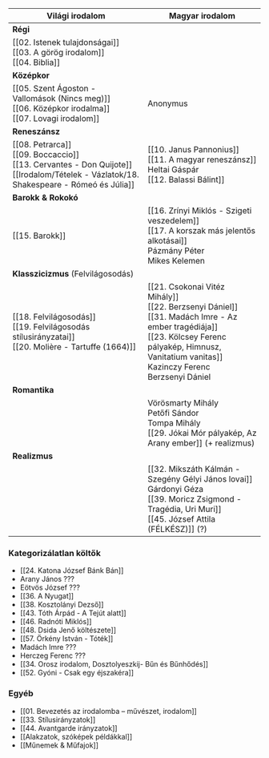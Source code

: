 
| Világi irodalom                                                                                                                                  | Magyar irodalom                                                                                                                                                                                                   |
| ------------------------------------------------------------------------------------------------------------------------------------------------ | ----------------------------------------------------------------------------------------------------------------------------------------------------------------------------------------------------------------- |
| **Régi**                                                                                                                                         |                                                                                                                                                                                                                   |
| [[02. Istenek tulajdonságai]]<br>[[03. A görög irodalom]]<br>[[04. Biblia]]<br>                                                                  |                                                                                                                                                                                                                   |
| **Középkor**                                                                                                                                     |                                                                                                                                                                                                                   |
| [[05. Szent Ágoston - Vallomások (Nincs meg)]]<br>[[06. Középkor irodalma]]<br>[[07. Lovagi irodalom]]                                           | Anonymus                                                                                                                                                                                                          |
| **Reneszánsz**                                                                                                                                   |                                                                                                                                                                                                                   |
| [[08. Petrarca]]<br>[[09. Boccaccio]]<br>[[13. Cervantes - Don Quijote]]<br>[[Irodalom/Tételek - Vázlatok/18. Shakespeare - Rómeó és Júlia]]<br> | [[10. Janus Pannonius]]<br>[[11. A magyar reneszánsz]]<br>Heltai Gáspár<br>[[12. Balassi Bálint]]                                                                                                                 |
| **Barokk & Rokokó**                                                                                                                              |                                                                                                                                                                                                                   |
| [[15. Barokk]]                                                                                                                                   | [[16. Zrínyi Miklós - Szigeti veszedelem]]<br>[[17. A korszak más jelentős alkotásai]]<br>Pázmány Péter<br>Mikes Kelemen                                                                                          |
| **Klasszicizmus** (Felvilágosodás)                                                                                                               |                                                                                                                                                                                                                   |
| [[18. Felvilágosodás]]<br>[[19. Felvilágosodás stílusirányzatai]]<br>[[20. Molière - Tartuffe (1664)]]                                           | [[21. Csokonai Vitéz Mihály]]<br>[[22. Berzsenyi Dániel]]<br>[[31. Madách Imre - Az ember tragédiája]]<br>[[23. Kölcsey Ferenc pályakép, Himnusz, Vanitatium vanitas]]<br>Kazinczy Ferenc<br>Berzsenyi Dániel<br> |
| **Romantika**                                                                                                                                    |                                                                                                                                                                                                                   |
|                                                                                                                                                  | Vörösmarty Mihály<br>Petőfi Sándor<br>Tompa Mihály<br>[[29. Jókai Mór pályakép, Az Arany ember]] (+ realizmus)                                                                                                    |
| **Realizmus**                                                                                                                                    |                                                                                                                                                                                                                   |
|                                                                                                                                                  | [[32. Mikszáth Kálmán - Szegény Gélyi János lovai]]<br>Gárdonyi Géza<br>[[39. Moricz Zsigmond - Tragédia, Uri Muri]]<br>[[45. József Attila (FÉLKÉSZ)]] (?)                                                       |

### Kategorizálatlan költők

- [[24. Katona József Bánk Bán]]
- Arany János ???
- Eötvös József ???
- [[36. A Nyugat]]
- [[38. Kosztolányi Dezső]]
- [[43. Tóth Árpád - A Tejút alatt]]
- [[46. Radnóti Miklós]]
- [[48. Dsida Jenő költészete]]
- [[57. Örkény István - Tóték]]
- Madách Imre ???
- Herczeg Ferenc ???
- [[34. Orosz irodalom, Dosztolyeszkij- Bűn és Bűnhődés]]
- [[52. Gyóni - Csak egy éjszakéra]]

### Egyéb

- [[01. Bevezetés az irodalomba – művészet, irodalom]]
- [[33. Stílusirányzatok]]
- [[44. Avantgarde irányzatok]]
- [[Alakzatok, szóképek példákkal]]
- [[Műnemek & Műfajok]]
